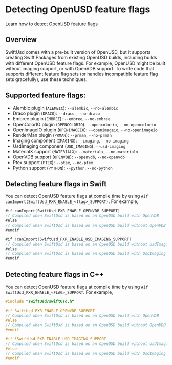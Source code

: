 # Detecting OpenUSD feature flags

Learn how to detect OpenUSD feature flags

## Overview

SwiftUsd comes with a pre-built version of OpenUSD, but it supports creating Swift Packages from existing OpenUSD builds, including builds with different OpenUSD feature flags. For example, OpenUSD might be built without imaging support, or with OpenVDB support. To write code that supports different feature flag sets (or handles incompatible feature flag sets gracefully), use these techniques.

## Supported feature flags:
- Alembic plugin (`ALEMBIC`): `--alembic`, `--no-alembic`
- Draco plugin (`DRACO`): `--draco`, `--no-draco`
- Embree plugin (`EMBREE`): `--embree`, `--no-embree`
- OpenColorIO plugin (`OPENCOLORIO`): `--opencolorio`, `--no-opencolorio`
- OpenImageIO plugin (`OPENIMAGEIO`): `--openimageio`, `--no-openimageio`
- RenderMan plugin (`PRMAN`): `--prman`, `--no-prman`
- Imaging component (`IMAGING`): `--imaging`, `--no-imaging`
- UsdImaging component (`USD_IMAGING`): `--usd-imaging`
- MaterialX support (`MATERIALX`): `--materialx`, `--no-materialx`
- OpenVDB support (`OPENVDB`): `--openvdb`, `--no-openvdb`
- Ptex support (`PTEX`): `--ptex`, `--no-ptex`
- Python support (`PYTHON`): `--python`, `--no-python`

## Detecting feature flags in Swift

You can detect OpenUSD feature flags at compile time by using `#if canImport(SwiftUsd_PXR_ENABLE_<flag>_SUPPORT)`. For example,

```swift
#if canImport(SwiftUsd_PXR_ENABLE_OPENVDB_SUPPORT)
// Compiled when SwiftUsd is based on an OpenUSD build with OpenVDB
#else
// Compiled when SwiftUsd is based on an OpenUSD build without OpenVDB
#endif

#if !canImport(SwiftUsd_PXR_ENABLE_USD_IMAGING_SUPPORT)
// Compiled when SwiftUsd is based on an OpenUSD build without UsdImaging
#else
// Compiled when SwiftUsd is based on an OpenUSD build with UsdImaging
#endif
```

## Detecting feature flags in C++

You can detect OpenUSD feature flags at compile time by using `#if SwiftUsd_PXR_ENABLE_<FLAG>_SUPPORT`. For example,

```c++
#include "swiftUsd/swiftUsd.h"

#if SwiftUsd_PXR_ENABLE_OPENVDB_SUPPORT
// Compiled when SwiftUsd is based on an OpenUSD build with OpenVDB
#else
// Compiled when SwiftUsd is based on an OpenUSD build without OpenVDB
#endif

#if !SwiftUsd_PXR_ENABLE_USD_IMAGING_SUPPORT
// Compiled when SwiftUsd is based on an OpenUSD build without UsdImaging
#else
// Compiled when SwiftUsd is based on an OpenUSD build with UsdImaging
#endif
```
